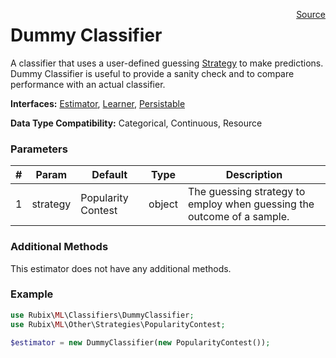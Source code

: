 <span style="float:right;"><a href="https://github.com/RubixML/RubixML/blob/master/src/Classifiers/DummyClassifier.php">Source</a></span>

# Dummy Classifier
A classifier that uses a user-defined guessing [Strategy](../other/strategies/api.md) to make predictions. Dummy Classifier is useful to provide a sanity check and to compare performance with an actual classifier.

**Interfaces:** [Estimator](../estimator.md), [Learner](../learner.md), [Persistable](../persistable.md)

**Data Type Compatibility:** Categorical, Continuous, Resource

### Parameters
| # | Param | Default | Type | Description |
|---|---|---|---|---|
| 1 | strategy | Popularity Contest | object | The guessing strategy to employ when guessing the outcome of a sample. |

### Additional Methods
This estimator does not have any additional methods.

### Example
```php
use Rubix\ML\Classifiers\DummyClassifier;
use Rubix\ML\Other\Strategies\PopularityContest;

$estimator = new DummyClassifier(new PopularityContest());
```